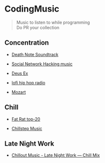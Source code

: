 # CodingMusic
 > Music to listen to while programming <br/>
 > Do PR your collection 

## Concentration

- <a href="https://www.youtube.com/watch?v=9NFCX_nNLsU">Death Note Soundtrack</a>

- <a href="https://www.youtube.com/watch?v=VMRiqrGFzY8">Social Network Hacking music</a>

- <a href="https://www.youtube.com/watch?v=2yDVM77lGlM">Deus Ex</a>

- <a href="https://www.youtube.com/results?search_query=lofi+hip+hop+radio+chilledcow">lofi hip hop radio</a>

- <a href="https://youtu.be/vwIUJbIU57s">Mozart</a>

## Chill

- <a href="https://www.youtube.com/watch?v=i7MtYfUhfiQ">Fat Rat top-20</a>

- <a href="https://www.youtube.com/watch?v=M5QY2_8704o">Chillstep Music</a>

## Late Night Work
- <a href="https://www.youtube.com/watch?v=lSAz2ONC1rk">Chillout Music - Late Night Work — Chill Mix</a>

